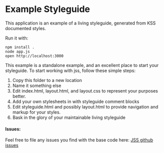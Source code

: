 # Example Styleguide

This application is an example of a living styleguide, generated from KSS documented styles.

Run it with:

    npm install .
	node app.js
	open http://localhost:3000

This example is a standalone example, and an excellent place to start your styleguide. To start working with jss, follow these simple steps:

1. Copy this folder to a new location
2. Name it something else
3. Edit index.html, layout.html, and layout.css to represent your purposes better.
4. Add your own stylesheets in with styleguide comment blocks
5. Edit styleguide.html and possibly layout.html to provide navigation and markup for your styles.
6. Bask in the glory of your maintainable living styleguide

#### Issues:

Feel free to file any issues you find with the base code here: [JSS github issues](http://www.github.com/jss/issues)